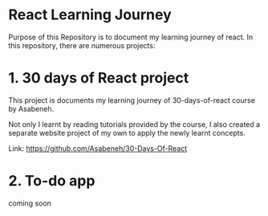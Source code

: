 # React Learning Journey

Purpose of this Repository is to document my learning journey of react. In this repository, there are numerous projects:

# 1. 30 days of React project

This project is documents my learning journey of 30-days-of-react course by Asabeneh.

Not only I learnt by reading tutorials provided by the course, I also created a separate website project of my own to apply the newly learnt concepts. 

Link: https://github.com/Asabeneh/30-Days-Of-React

# 2. To-do app
coming soon

